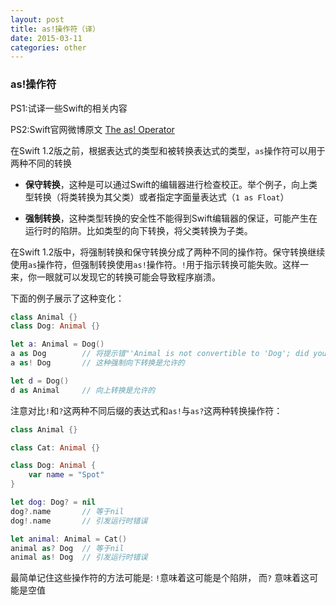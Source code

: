 ```yaml
---
layout: post
title: as!操作符（译）
date: 2015-03-11
categories: other
---
```


### as!操作符

PS1:试译一些Swift的相关内容

PS2:Swift官网微博原文  [The as! Operator](https://developer.apple.com/swift/blog/?id=23)


在Swift 1.2版之前，根据表达式的类型和被转换表达式的类型，`as`操作符可以用于两种不同的转换

*  **保守转换**，这种是可以通过Swift的编辑器进行检查校正。举个例子，向上类型转换（将类转换为其父类）或者指定字面量表达式（`1 as Float`）

* **强制转换**，这种类型转换的安全性不能得到Swift编辑器的保证，可能产生在运行时的陷阱。比如类型的向下转换，将父类转换为子类。

在Swift 1.2版中，将强制转换和保守转换分成了两种不同的操作符。保守转换继续使用`as`操作符，但强制转换使用`as!`操作符。`!`用于指示转换可能失败。这样一来，你一眼就可以发现它的转换可能会导致程序崩溃。


下面的例子展示了这种变化：

~~~swift
class Animal {}
class Dog: Animal {}

let a: Animal = Dog()
a as Dog		// 将提示错"'Animal is not convertible to 'Dog'; did you mean to use 'as!' to force downcast?"
a as! Dog		// 这种强制向下转换是允许的

let d = Dog()
d as Animal		// 向上转换是允许的
~~~

注意对比`!`和`?`这两种不同后缀的表达式和`as!`与`as?`这两种转换操作符：

~~~swift
class Animal {}

class Cat: Animal {}

class Dog: Animal {
	var name = "Spot"
}

let dog: Dog? = nil
dog?.name		// 等于nil
dog!.name		// 引发运行时错误

let animal: Animal = Cat()
animal as? Dog	// 等于nil
animal as! Dog	// 引发运行时错误
~~~

最简单记住这些操作符的方法可能是: `!`意味着这可能是个陷阱， 而`?` 意味着这可能是空值